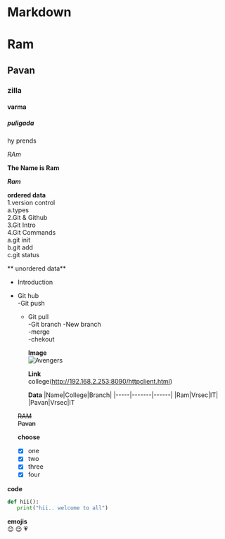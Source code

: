 # Markdown
# Ram
## Pavan
### zilla
#### varma
##### puligada

hy prends

*RAm*

**The Name is Ram**

***Ram***

**ordered data**   
1.version control   
   a.types   
2.Git & Github   
3.Git Intro   
4.Git Commands    
   a.git init    
   b.git add    
   c.git status   
   
   ** unordered data**  
   - Introduction   
   - Git hub  
     -Git push  
     - Git pull  
   -Git branch
    -New branch  
      -merge   
     -chekout   
       
       **Image**   
       ![Avengers](https://ae01.alicdn.com/kf/HTB1BHsaKpXXXXbTXFXXq6xXFXXXd/Captain-America-3-Captain-VS-Iron-Man-cloth-silk-art-wall-poster-and-prints.jpg)
     
       
       
       
       **Link**   
       college(http://192.168.2.253:8090/httpclient.html)
       
       
       **Data**
       |Name|College|Branch|
       |-----|-------|------|
       |Ram|Vrsec|IT|
       |Pavan|Vrsec|IT       
       
      ~~RAM~~    
      ~~Pavan~~
      
      **choose**
      - [x] one  
      - [x] two  
      - [x] three  
      - [x] four   

**code**

````python    
def hii():     
   print("hii.. welcome to all")   
   ````
   
   **emojis**   
   :blush:
   :heart_eyes:
   :heartpulse:
